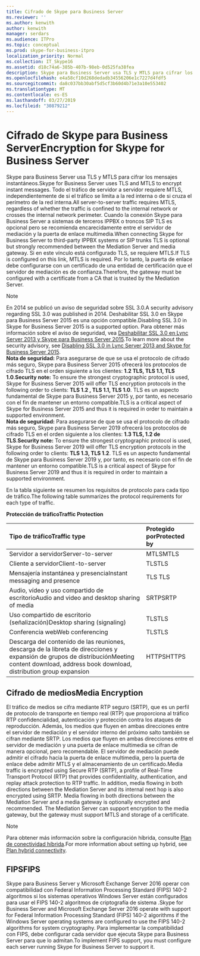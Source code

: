 ```yaml
---
title: Cifrado de Skype para Business Server
ms.reviewer: ''
ms.author: kenwith
author: kenwith
manager: serdars
ms.audience: ITPro
ms.topic: conceptual
ms.prod: skype-for-business-itpro
localization_priority: Normal
ms.collection: IT_Skype16
ms.assetid: d18c74a6-385b-407b-98eb-0d525fa38fea
description: Skype para Business Server usa TLS y MTLS para cifrar los mensajes instantáneos. Todo el tráfico de servidor a servidor requiere MTLS, independientemente de si el tráfico se limita a la red interna o de si cruza el perímetro de la red interna. Cuando la conexión Skype para Business Server a sistemas IPPBX parte 3ª o troncos SIP TLS es opcional pero se recomienda encarecidamente entre el servidor de mediación y la puerta de enlace multimedia. Si en este vínculo está configurado TLS, se requiere MTLS. Por lo tanto, la puerta de enlace debe configurarse con un certificado de una entidad de certificación que el servidor de mediación es de confianza.
ms.openlocfilehash: e4a58cf10d268dedadb34556206e1c7227d4fdf5
ms.sourcegitcommit: da8c037bb30abf5d5cf3b60d4b71e3a10e553402
ms.translationtype: MT
ms.contentlocale: es-ES
ms.lasthandoff: 03/27/2019
ms.locfileid: "30879212"
---
```

# <a name="encryption-for-skype-for-business-server"></a><span data-ttu-id="f8fdd-107">Cifrado de Skype para Business Server</span><span class="sxs-lookup"><span data-stu-id="f8fdd-107">Encryption for Skype for Business Server</span></span>
 
<span data-ttu-id="f8fdd-108">Skype para Business Server usa TLS y MTLS para cifrar los mensajes instantáneos.</span><span class="sxs-lookup"><span data-stu-id="f8fdd-108">Skype for Business Server uses TLS and MTLS to encrypt instant messages.</span></span> <span data-ttu-id="f8fdd-109">Todo el tráfico de servidor a servidor requiere MTLS, independientemente de si el tráfico se limita a la red interna o de si cruza el perímetro de la red interna.</span><span class="sxs-lookup"><span data-stu-id="f8fdd-109">All server-to-server traffic requires MTLS, regardless of whether the traffic is confined to the internal network or crosses the internal network perimeter.</span></span> <span data-ttu-id="f8fdd-110">Cuando la conexión Skype para Business Server a sistemas de terceros IPPBX o troncos SIP TLS es opcional pero se recomienda encarecidamente entre el servidor de mediación y la puerta de enlace multimedia.</span><span class="sxs-lookup"><span data-stu-id="f8fdd-110">When connecting Skype for Business Server to third-party IPPBX systems or SIP trunks TLS is optional but strongly recommended between the Mediation Server and media gateway.</span></span> <span data-ttu-id="f8fdd-111">Si en este vínculo está configurado TLS, se requiere MTLS.</span><span class="sxs-lookup"><span data-stu-id="f8fdd-111">If TLS is configured on this link, MTLS is required.</span></span> <span data-ttu-id="f8fdd-112">Por lo tanto, la puerta de enlace debe configurarse con un certificado de una entidad de certificación que el servidor de mediación es de confianza.</span><span class="sxs-lookup"><span data-stu-id="f8fdd-112">Therefore, the gateway must be configured with a certificate from a CA that is trusted by the Mediation Server.</span></span>
  
> [!NOTE]
> <span data-ttu-id="f8fdd-113">En 2014 se publicó un aviso de seguridad sobre SSL 3.0.</span><span class="sxs-lookup"><span data-stu-id="f8fdd-113">A security advisory regarding SSL 3.0 was published in 2014.</span></span> <span data-ttu-id="f8fdd-114">Deshabilitar SSL 3.0 en Skype para Business Server 2015 es una opción compatible.</span><span class="sxs-lookup"><span data-stu-id="f8fdd-114">Disabling SSL 3.0 in Skype for Business Server 2015 is a supported option.</span></span> <span data-ttu-id="f8fdd-115">Para obtener más información sobre el aviso de seguridad, vea [Deshabilitar SSL 3.0 en Lync Server 2013 y Skype para Business Server 2015](https://blogs.technet.microsoft.com/uclobby/2014/10/22/disabling-ssl-3-0-in-lync-server-2013/).</span><span class="sxs-lookup"><span data-stu-id="f8fdd-115">To learn more about the security advisory, see [Disabling SSL 3.0 in Lync Server 2013 and Skype for Business Server 2015](https://blogs.technet.microsoft.com/uclobby/2014/10/22/disabling-ssl-3-0-in-lync-server-2013/).</span></span><br/>
<span data-ttu-id="f8fdd-116">**Nota de seguridad:** Para asegurarse de que se usa el protocolo de cifrado más seguro, Skype para Business Server 2015 ofrecerá los protocolos de cifrado TLS en el orden siguiente a los clientes: **1.2 TLS, TLS 1.1, TLS 1.0**.</span><span class="sxs-lookup"><span data-stu-id="f8fdd-116">**Security note:** To ensure the strongest cryptographic protocol is used, Skype for Business Server 2015 will offer TLS encryption protocols in the following order to clients: **TLS 1.2 , TLS 1.1, TLS 1.0**.</span></span> <span data-ttu-id="f8fdd-117">TLS es un aspecto fundamental de Skype para Business Server 2015 y, por tanto, es necesario con el fin de mantener un entorno compatible.</span><span class="sxs-lookup"><span data-stu-id="f8fdd-117">TLS is a critical aspect of Skype for Business Server 2015 and thus it is required in order to maintain a supported environment.</span></span><br/>
<span data-ttu-id="f8fdd-118">**Nota de seguridad:** Para asegurarse de que se usa el protocolo de cifrado más seguro, Skype para Business Server 2019 ofrecerá los protocolos de cifrado TLS en el orden siguiente a los clientes: **1.3 TLS, 1.2 de TLS**.</span><span class="sxs-lookup"><span data-stu-id="f8fdd-118">**Security note:** To ensure the strongest cryptographic protocol is used, Skype for Business Server 2019 will offer TLS encryption protocols in the following order to clients: **TLS 1.3, TLS 1.2**.</span></span> <span data-ttu-id="f8fdd-119">TLS es un aspecto fundamental de Skype para Business Server 2019 y, por tanto, es necesario con el fin de mantener un entorno compatible.</span><span class="sxs-lookup"><span data-stu-id="f8fdd-119">TLS is a critical aspect of Skype for Business Server 2019 and thus it is required in order to maintain a supported environment.</span></span> 
  
<span data-ttu-id="f8fdd-120">En la tabla siguiente se resumen los requisitos de protocolo para cada tipo de tráfico.</span><span class="sxs-lookup"><span data-stu-id="f8fdd-120">The following table summarizes the protocol requirements for each type of traffic.</span></span> 
  
<span data-ttu-id="f8fdd-121">**Protección de tráfico**</span><span class="sxs-lookup"><span data-stu-id="f8fdd-121">**Traffic Protection**</span></span>

|<span data-ttu-id="f8fdd-122">**Tipo de tráfico**</span><span class="sxs-lookup"><span data-stu-id="f8fdd-122">**Traffic type**</span></span>|<span data-ttu-id="f8fdd-123">**Protegido por**</span><span class="sxs-lookup"><span data-stu-id="f8fdd-123">**Protected by**</span></span>|
|:-----|:-----|
|<span data-ttu-id="f8fdd-124">Servidor a servidor</span><span class="sxs-lookup"><span data-stu-id="f8fdd-124">Server-to-server</span></span>  <br/> |<span data-ttu-id="f8fdd-125">MTLS</span><span class="sxs-lookup"><span data-stu-id="f8fdd-125">MTLS</span></span>  <br/> |
|<span data-ttu-id="f8fdd-126">Cliente a servidor</span><span class="sxs-lookup"><span data-stu-id="f8fdd-126">Client-to-server</span></span>  <br/> |<span data-ttu-id="f8fdd-127">TLS</span><span class="sxs-lookup"><span data-stu-id="f8fdd-127">TLS</span></span>  <br/> |
|<span data-ttu-id="f8fdd-128">Mensajería instantánea y presencia</span><span class="sxs-lookup"><span data-stu-id="f8fdd-128">Instant messaging and presence</span></span>  <br/> |<span data-ttu-id="f8fdd-129">TLS </span><span class="sxs-lookup"><span data-stu-id="f8fdd-129">TLS</span></span>  <br/> |
|<span data-ttu-id="f8fdd-130">Audio, vídeo y uso compartido de escritorio</span><span class="sxs-lookup"><span data-stu-id="f8fdd-130">Audio and video and desktop sharing of media</span></span>  <br/> |<span data-ttu-id="f8fdd-131">SRTP</span><span class="sxs-lookup"><span data-stu-id="f8fdd-131">SRTP</span></span>  <br/> |
|<span data-ttu-id="f8fdd-132">Uso compartido de escritorio (señalización)</span><span class="sxs-lookup"><span data-stu-id="f8fdd-132">Desktop sharing (signaling)</span></span>  <br/> |<span data-ttu-id="f8fdd-133">TLS</span><span class="sxs-lookup"><span data-stu-id="f8fdd-133">TLS</span></span>  <br/> |
|<span data-ttu-id="f8fdd-134">Conferencia web</span><span class="sxs-lookup"><span data-stu-id="f8fdd-134">Web conferencing</span></span>  <br/> |<span data-ttu-id="f8fdd-135">TLS</span><span class="sxs-lookup"><span data-stu-id="f8fdd-135">TLS</span></span>  <br/> |
|<span data-ttu-id="f8fdd-136">Descarga del contenido de las reuniones, descarga de la libreta de direcciones y expansión de grupos de distribución</span><span class="sxs-lookup"><span data-stu-id="f8fdd-136">Meeting content download, address book download, distribution group expansion</span></span>  <br/> |<span data-ttu-id="f8fdd-137">HTTPS</span><span class="sxs-lookup"><span data-stu-id="f8fdd-137">HTTPS</span></span>  <br/> |
   
## <a name="media-encryption"></a><span data-ttu-id="f8fdd-138">Cifrado de medios</span><span class="sxs-lookup"><span data-stu-id="f8fdd-138">Media Encryption</span></span>

<span data-ttu-id="f8fdd-p106">El tráfico de medios se cifra mediante RTP seguro (SRTP), que es un perfil de protocolo de transporte en tiempo real (RTP) que proporciona al tráfico RTP confidencialidad, autenticación y protección contra los ataques de reproducción. Además, los medios que fluyen en ambas direcciones entre el servidor de mediación y el servidor interno del próximo salto también se cifran mediante SRTP. Los medios que fluyen en ambas direcciones entre el servidor de mediación y una puerta de enlace multimedia se cifran de manera opcional, pero recomendable. El servidor de mediación puede admitir el cifrado hacia la puerta de enlace multimedia, pero la puerta de enlace debe admitir MTLS y el almacenamiento de un certificado.</span><span class="sxs-lookup"><span data-stu-id="f8fdd-p106">Media traffic is encrypted using Secure RTP (SRTP), a profile of Real-Time Transport Protocol (RTP) that provides confidentiality, authentication, and replay attack protection to RTP traffic. In addition, media flowing in both directions between the Mediation Server and its internal next hop is also encrypted using SRTP. Media flowing in both directions between the Mediation Server and a media gateway is optionally encrypted and recommended. The Mediation Server can support encryption to the media gateway, but the gateway must support MTLS and storage of a certificate.</span></span>
  
> [!NOTE]
> <span data-ttu-id="f8fdd-143">Para obtener más información sobre la configuración híbrida, consulte [Plan de conectividad híbrida](../../../SfbHybrid/hybrid/plan-hybrid-connectivity.md?toc=/SkypeForBusiness/sfbhybridtoc/toc.json).</span><span class="sxs-lookup"><span data-stu-id="f8fdd-143">For more information about setting up hybrid, see [Plan hybrid connectivity](../../../SfbHybrid/hybrid/plan-hybrid-connectivity.md?toc=/SkypeForBusiness/sfbhybridtoc/toc.json).</span></span>
  
## <a name="fips"></a><span data-ttu-id="f8fdd-144">FIPS</span><span class="sxs-lookup"><span data-stu-id="f8fdd-144">FIPS</span></span>

<span data-ttu-id="f8fdd-145">Skype para Business Server y Microsoft Exchange Server 2016 operar con compatibilidad con Federal Information Processing Standard (FIPS) 140-2 algoritmos si los sistemas operativos Windows Server están configurados para usar el FIPS 140-2 algoritmos de criptografía de sistema .</span><span class="sxs-lookup"><span data-stu-id="f8fdd-145">Skype for Business Server and Microsoft Exchange Server 2016 operate with support for Federal Information Processing Standard (FIPS) 140-2 algorithms if the Windows Server operating systems are configured to use the FIPS 140-2 algorithms for system cryptography.</span></span> <span data-ttu-id="f8fdd-146">Para implementar la compatibilidad con FIPS, debe configurar cada servidor que ejecuta Skype para Business Server para que lo admitan.</span><span class="sxs-lookup"><span data-stu-id="f8fdd-146">To implement FIPS support, you must configure each server running Skype for Business Server to support it.</span></span>
  

